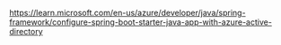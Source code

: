 https://learn.microsoft.com/en-us/azure/developer/java/spring-framework/configure-spring-boot-starter-java-app-with-azure-active-directory
